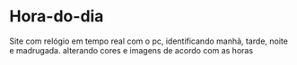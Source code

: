 # Hora-do-dia
Site com relógio em tempo real com o pc, identificando manhã, tarde, noite e madrugada. alterando cores e imagens de acordo com as horas
